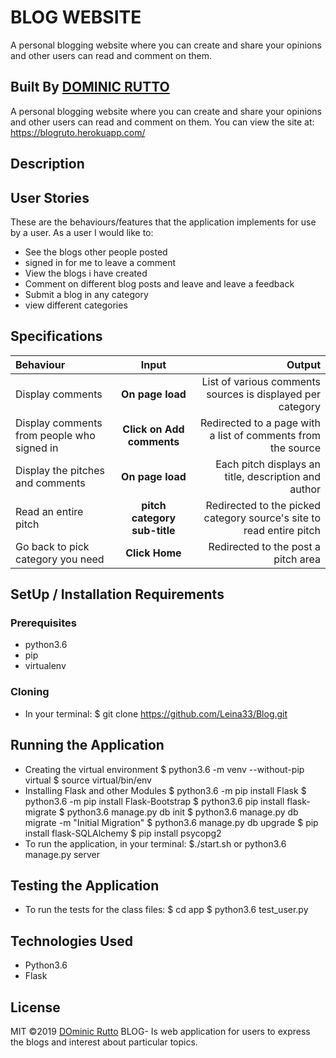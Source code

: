 # BLOG WEBSITE

A personal blogging website where you can create and share your opinions and other users can read and comment on them.

## Built By [DOMINIC RUTTO](https://github.com/Leina33/)
A personal blogging website where you can create and share your opinions and other users can read and comment on them. You can view the site at: https://blogruto.herokuapp.com/
## Description


## User Stories

These are the behaviours/features that the application implements for use by a user.
As a user I would like to:

- See the blogs other people posted
- signed in for me to leave a comment
- View the blogs i have created
- Comment on different blog posts and leave and leave a feedback
- Submit a blog in any category
- view different categories

## Specifications

| Behaviour                                  |            Input             |                                                               Output |
| :----------------------------------------- | :--------------------------: | -------------------------------------------------------------------: |
| Display comments                           |       **On page load**       |           List of various comments sources is displayed per category |
| Display comments from people who signed in |  **Click on Add comments**   |         Redirected to a page with a list of comments from the source |
| Display the pitches and comments           |       **On page load**       |                 Each pitch displays an title, description and author |
| Read an entire pitch                       | **pitch category sub-title** | Redirected to the picked category source's site to read entire pitch |
| Go back to pick category you need          |        **Click Home**        |                                  Redirected to the post a pitch area |

## SetUp / Installation Requirements

### Prerequisites

- python3.6
- pip
- virtualenv

### Cloning

- In your terminal:
  $ git clone https://github.com/Leina33/Blog.git
    

## Running the Application

- Creating the virtual environment
  $ python3.6 -m venv --without-pip virtual
        $ source virtual/bin/env
- Installing Flask and other Modules
  $ python3.6 -m pip install Flask
        $ python3.6 -m pip install Flask-Bootstrap
  $ python3.6  pip install flask-migrate
        $ python3.6 manage.py db init
  $ python3.6 manage.py db migrate -m "Initial Migration"
        $ python3.6 manage.py db upgrade
  $ pip install flask-SQLAlchemy
        $ pip install psycopg2
- To run the application, in your terminal:
  \$./start.sh or python3.6 manage.py server

## Testing the Application

- To run the tests for the class files:
  $ cd app
        $ python3.6 test_user.py

## Technologies Used

- Python3.6
- Flask

## License

MIT &copy;2019 [DOminic Rutto](https://github.com/Leina33)
BLOG- Is web application for users to express the blogs and interest about particular topics.
